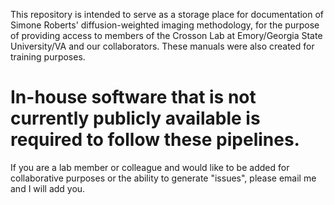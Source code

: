 This repository is intended to serve as a storage place for documentation of Simone Roberts' diffusion-weighted imaging methodology, for the purpose of providing access to members of the Crosson Lab at Emory/Georgia State University/VA and our collaborators.  These manuals were also created for training purposes.
# In-house software that is not currently publicly available is required to follow these pipelines.
If you are a lab member or colleague and would like to be added for collaborative purposes or the ability to generate "issues", please email me and I will add you.
